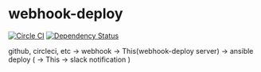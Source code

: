 # webhook-deploy
[![Circle CI](https://circleci.com/gh/bungoume/webhook-deploy.svg?style=shield)](https://circleci.com/gh/bungoume/webhook-deploy)
[![Dependency Status](https://gemnasium.com/bungoume/webhook-deploy.svg)](https://gemnasium.com/bungoume/webhook-deploy)

github, circleci, etc -> webhook -> This(webhook-deploy server) -> ansible deploy ( -> This -> slack notification )
